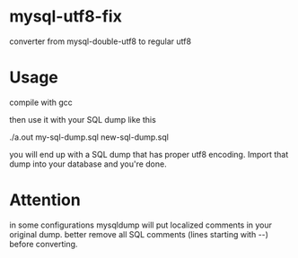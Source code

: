# mysql-utf8-fix
converter from mysql-double-utf8 to regular utf8

# Usage

compile with gcc

then use it with your SQL dump like this

./a.out my-sql-dump.sql new-sql-dump.sql

you will end up with a SQL dump that has proper utf8 encoding. Import that dump into your database and you're done.

# Attention

in some configurations mysqldump will put localized comments in your original dump. better remove all SQL comments (lines starting with --) before converting.

